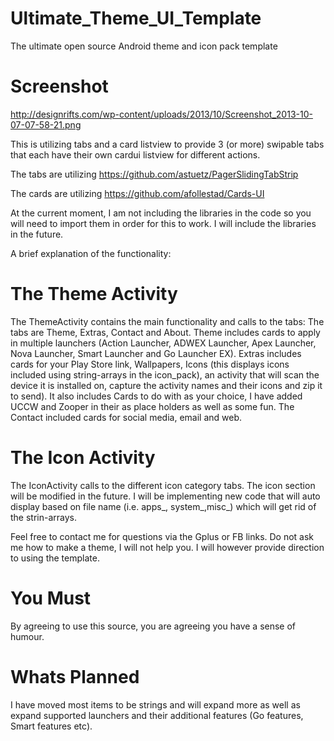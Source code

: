 Ultimate_Theme_UI_Template
==========================

The ultimate open source Android theme and icon pack template

Screenshot
==========================
http://designrifts.com/wp-content/uploads/2013/10/Screenshot_2013-10-07-07-58-21.png

This is utilizing tabs and a card listview to provide 3 (or more) swipable tabs that each have their own cardui listview for different actions.

The tabs are utilizing https://github.com/astuetz/PagerSlidingTabStrip

The cards are utilizing https://github.com/afollestad/Cards-UI

At the current moment, I am not including the libraries in the code so you will need to import them in order for this to work. I will include the libraries in the future.

A brief explanation of the functionality:

The Theme Activity
==========================

The ThemeActivity contains the main functionality and calls to the tabs:
The tabs are Theme, Extras, Contact and About. 
Theme includes cards to apply in multiple launchers (Action Launcher, ADWEX Launcher, Apex Launcher, Nova Launcher, Smart Launcher and Go Launcher EX).
Extras includes cards for your Play Store link, Wallpapers, Icons (this displays icons included using string-arrays in the icon_pack), an activity that will scan the device it is installed on, capture the activity names and their icons and zip it to send).
It also includes Cards to do with as your choice, I have added UCCW and Zooper in their as place holders as well as some fun.
The Contact included cards for social media, email and web.

The Icon Activity
==========================
The IconActivity calls to the different icon category tabs.
The icon section will be modified in the future. I will be implementing new code that will auto display based on file name (i.e. apps_, system_,misc_) which will get rid of the strin-arrays.

Feel free to contact me for questions via the Gplus or FB links. Do not ask me how to make a theme, I will not help you. I will however provide direction to using the template.

You Must
==========================
By agreeing to use this source, you are agreeing you have a sense of humour. 

Whats Planned
==========================
I have moved most items to be strings and will expand more as well as expand supported launchers and their additional features (Go features, Smart features etc).




